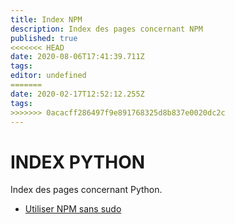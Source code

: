 ```yaml
---
title: Index NPM
description: Index des pages concernant NPM
published: true
<<<<<<< HEAD
date: 2020-08-06T17:41:39.711Z
tags: 
editor: undefined
=======
date: 2020-02-17T12:52:12.255Z
tags: 
>>>>>>> 0acacff286497f9e891768325d8b837e0020dc2c
---
```


# INDEX PYTHON

Index des pages concernant Python.

- [Utiliser NPM sans sudo](/npm/npm_sans_sudo)